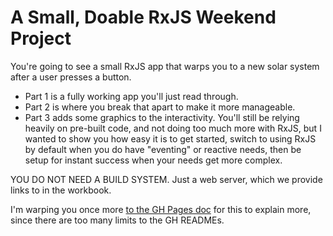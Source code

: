 # A Small, Doable RxJS Weekend Project

You're going to see a small RxJS app that warps you to a new solar system after a user presses a button.

- Part 1 is a fully working app you'll just read through.
- Part 2 is where you break that apart to make it more manageable.
- Part 3 adds some graphics to the interactivity. You'll still be relying heavily on pre-built code, and not doing too much more with RxJS, but I wanted to show you how easy it is to get started, switch to using RxJS by default when you do have "eventing" or reactive needs, then be setup for instant success when your needs get more complex.

YOU DO NOT NEED A BUILD SYSTEM. Just a web server, which we provide links to in the workbook.

I'm warping you once more [to the GH Pages doc](https://hrbrmstr.github.io/rxjs-wpe/) for this to explain more, since there are too many limits to the GH READMEs.
